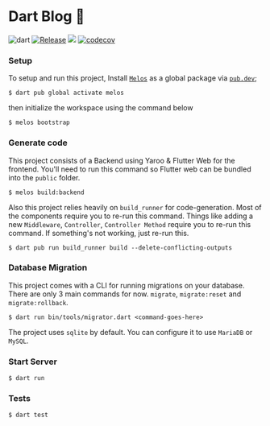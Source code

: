 # Dart Blog 🚀

![dart](https://github.com/codekeyz/yaroo-example/actions/workflows/test.yml/badge.svg) [![Release](https://github.com/codekeyz/dart-blog/actions/workflows/release.yml/badge.svg)](https://github.com/codekeyz/dart-blog/actions/workflows/release.yml) <a title="Made with Fluent Design" href="https://github.com/bdlukaa/fluent_ui"><img src="https://img.shields.io/badge/fluent-design-blue?style=flat-square&color=gray&labelColor=0078D7"></a> [![codecov](https://codecov.io/gh/codekeyz/yaroo-example/graph/badge.svg?token=Q3YPK3LRLR)](https://codecov.io/gh/codekeyz/yaroo-example)

### Setup

To setup and run this project, Install [`Melos`](https://melos.invertase.dev/~melos-latest) as a global package via [`pub.dev`](https://pub.dev/packages/melos);

```shell
$ dart pub global activate melos
```

then initialize the workspace using the command below

```shell
$ melos bootstrap
```

### Generate code

This project consists of a Backend using Yaroo & Flutter Web for the frontend. You'll need to run this command so Flutter web can be bundled into the `public` folder.

```shell
$ melos build:backend
```

Also this project relies heavily on `build_runner` for code-generation. Most of the components require you to re-run this command. Things like adding a new `Middleware`, `Controller`, `Controller Method` require
you to re-run this command. If something's not working, just re-run this.

```shell
$ dart pub run build_runner build --delete-conflicting-outputs
```

### Database Migration

This project comes with a CLI for running migrations on your database. There are only 3 main commands for now. `migrate`, `migrate:reset` and `migrate:rollback`.

```shell
$ dart run bin/tools/migrator.dart <command-goes-here>
```

The project uses `sqlite` by default. You can configure it to use `MariaDB` or `MySQL`.

### Start Server

```shell
$ dart run
```

### Tests

```shell
$ dart test
```
